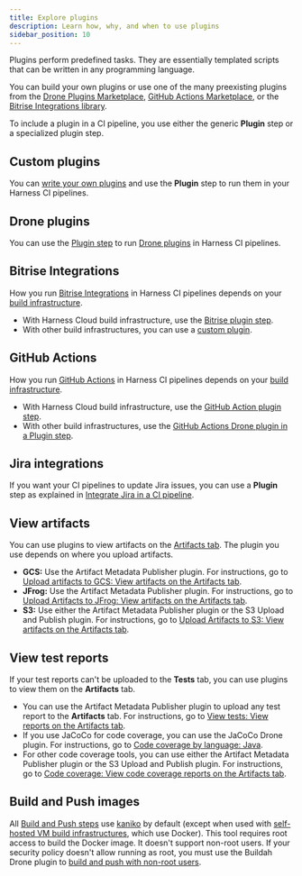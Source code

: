 ```yaml
---
title: Explore plugins
description: Learn how, why, and when to use plugins
sidebar_position: 10
---
```


Plugins perform predefined tasks. They are essentially templated scripts that can be written in any programming language.

You can build your own plugins or use one of the many preexisting plugins from the [Drone Plugins Marketplace](https://plugins.drone.io/), [GitHub Actions Marketplace](https://github.com/marketplace?type=actions), or the [Bitrise Integrations library](https://bitrise.io/integrations/steps).

To include a plugin in a CI pipeline, you use either the generic **Plugin** step or a specialized plugin step.

## Custom plugins

You can [write your own plugins](./custom_plugins.md) and use the **Plugin** step to run them in your Harness CI pipelines.

## Drone plugins

You can use the [Plugin step](./run-a-drone-plugin-in-ci.md) to run [Drone plugins](https://plugins.drone.io/) in Harness CI pipelines.

## Bitrise Integrations

How you run [Bitrise Integrations](https://bitrise.io/integrations/steps) in Harness CI pipelines depends on your [build infrastructure](../set-up-build-infrastructure/which-build-infrastructure-is-right-for-me.md).

* With Harness Cloud build infrastructure, use the [Bitrise plugin step](./ci-bitrise-plugin.md).
* With other build infrastructures, you can use a [custom plugin](./custom_plugins.md).

## GitHub Actions

How you run [GitHub Actions](https://github.com/marketplace?type=actions) in Harness CI pipelines depends on your [build infrastructure](../set-up-build-infrastructure/which-build-infrastructure-is-right-for-me.md).

* With Harness Cloud build infrastructure, use the [GitHub Action plugin step](./ci-github-action-step.md).
* With other build infrastructures, use the [GitHub Actions Drone plugin in a Plugin step](./run-a-git-hub-action-in-cie.md).

## Jira integrations

If you want your CI pipelines to update Jira issues, you can use a **Plugin** step as explained in [Integrate Jira in a CI pipeline](./ci-jira-int-plugin.md).

## View artifacts

You can use plugins to view artifacts on the [Artifacts tab](../viewing-builds.md). The plugin you use depends on where you upload artifacts.

* **GCS:** Use the Artifact Metadata Publisher plugin. For instructions, go to [Upload artifacts to GCS: View artifacts on the Artifacts tab](/docs/continuous-integration/use-ci/build-and-upload-artifacts/upload-artifacts-to-gcs-step-settings#view-artifacts-on-the-artifacts-tab).
* **JFrog:** Use the Artifact Metadata Publisher plugin. For instructions, go to [Upload Artifacts to JFrog: View artifacts on the Artifacts tab](/docs/continuous-integration/use-ci/build-and-upload-artifacts/upload-artifacts-to-jfrog#view-artifacts-on-the-artifacts-tab).
* **S3:** Use either the Artifact Metadata Publisher plugin or the S3 Upload and Publish plugin. For instructions, go to [Upload Artifacts to S3: View artifacts on the Artifacts tab](/docs/continuous-integration/use-ci/build-and-upload-artifacts/upload-artifacts-to-s-3-step-settings#view-artifacts-on-the-artifacts-tab).

## View test reports

If your test reports can't be uploaded to the **Tests** tab, you can use plugins to view them on the **Artifacts** tab.

* You can use the Artifact Metadata Publisher plugin to upload any test report to the **Artifacts** tab. For instructions, go to [View tests: View reports on the Artifacts tab](/docs/continuous-integration/use-ci/set-up-test-intelligence/viewing-tests#view-reports-on-the-artifacts-tab).
* If you use JaCoCo for code coverage, you can use the JaCoCo Drone plugin. For instructions, go to [Code coverage by language: Java](/docs/continuous-integration/use-ci/set-up-test-intelligence/code-coverage#java).
* For other code coverage tools, you can use either the Artifact Metadata Publisher plugin or the S3 Upload and Publish plugin. For instructions, go to [Code coverage: View code coverage reports on the Artifacts tab](/docs/continuous-integration/use-ci/set-up-test-intelligence/code-coverage#view-code-coverage-reports-on-the-artifacts-tab).

## Build and Push images

All [Build and Push steps](../build-and-upload-artifacts/build-and-upload-an-artifact.md) use [kaniko](https://github.com/GoogleContainerTools/kaniko/blob/main/README.md) by default (except when used with [self-hosted VM build infrastructures](/docs/category/set-up-vm-build-infrastructures), which use Docker). This tool requires root access to build the Docker image. It doesn't support non-root users. If your security policy doesn't allow running as root, you must use the Buildah Drone plugin to [build and push with non-root users](../build-and-upload-artifacts/build-and-push-nonroot.md).

